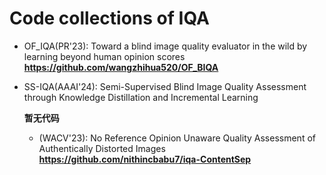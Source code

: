 # Code collections of IQA

* OF_IQA(PR'23): Toward a blind image quality evaluator in the wild by learning beyond human opinion scores
  __https://github.com/wangzhihua520/OF_BIQA__

* SS-IQA(AAAI'24): Semi-Supervised Blind Image Quality Assessment through Knowledge Distillation and Incremental Learning
  
  __暂无代码__

  * (WACV'23): No Reference Opinion Unaware Quality Assessment of Authentically Distorted Images
    __https://github.com/nithincbabu7/iqa-ContentSep__

